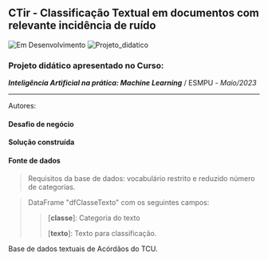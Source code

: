 ## CTir - Classificação Textual em documentos com relevante incidência de ruído
![Em Desenvolvimento](http://img.shields.io/static/v1?label=STATUS&message=EM%20DESENVOLVIMENTO&color=blue)
![Projeto_didatico](http://img.shields.io/static/v1?label=FINALIDADE&message=DIDÁTICA&color=green)

### Projeto didático apresentado no Curso:
***Inteligência Artificial na prática: Machine Learning*** / ESMPU - *Maio/2023*

---

Autores:

#### Desafio de negócio

#### Solução construída

#### Fonte de dados

> Requisitos da base de dados: vocabulário restrito e reduzido número de categorias.

> DataFrame "dfClasseTexto" com os seguintes campos:
>> [**classe**]: Categoria do texto
>>
>> [**texto**]: Texto para classificação.

Base de dados textuais de Acórdãos do TCU.

